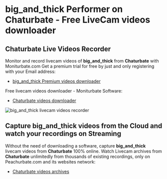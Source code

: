 # big_and_thick Performer on Chaturbate - Free LiveCam videos downloader

## Chaturbate Live Videos Recorder

Monitor and record livecam videos of **big_and_thick** from **Chaturbate** with Moniturbate.com
Get a premium trial for free by just and only registering with your Email address:
* [big_and_thick Premium videos downloader](https://moniturbate.com/request-demo-licence-key.html)

Free livecam videos downloader - Moniturbate Software:
* [Chaturbate videos downloader](https://moniturbate.com/moniturbate-download-software.html)

![big_and_thick livecam videos recorder](https://peachurnet.com/templates/moniturbate-software.png)


## Capture big_and_thick videos from the Cloud and watch your recordings on Streaming

Without the need of downloading a software, capture **big_and_thick** livecam videos from **Chaturbate** 100% online.
Watch Livecam archives from **Chaturbate** unlimitedly from thousands of existing recordings, only on Peachurbate.com and its websites network:
* [Chaturbate videos archives](https://peachurnet.com/)